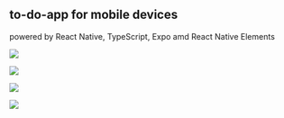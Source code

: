 ## to-do-app for mobile devices
powered by React Native, TypeScript, Expo amd React Native Elements

![](https://imgur.com/a/tZI72Wa)

![](https://imgur.com/a/ZReteqs)

![](https://imgur.com/a/l73eeWl)

![](https://imgur.com/a/4Y1UVtj)
